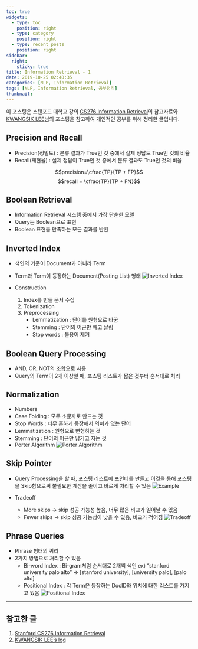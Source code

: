 ```yaml
---
toc: true
widgets:
  - type: toc
    position: right
  - type: category
    position: right
  - type: recent_posts
    position: right
sidebar:
  right:
    sticky: true
title: Information Retrieval - 1
date: 2019-10-25 02:40:35
categories: [NLP, Information Retrieval]
tags: [NLP, Information Retrieval, 공부정리]
thumbnail:
---
```


이 포스팅은 스탠포드 대학교 강의 [CS276 Information Retrieval](http://web.stanford.edu/class/cs276/)의 참고자료와 [KWANGSIK LEE](http://www.kwangsiklee.com/tag/cs276-information-retrieval/page/3/)님의 포스팅을 참고하여 개인적인 공부를 위해 정리한 글입니다.

<!-- more -->

## Precision and Recall
- Precision(정밀도) : 분류 결과가 True인 것 중에서 실제 정답도 True인 것의 비율
- Recall(재현율) : 실제 정답이 True인 것 중에서 분류 결과도 True인 것의 비율

$$precision=\cfrac{TP}{TP + FP}$$
$$recall = \cfrac{TP}{TP + FN}$$

## Boolean Retrieval
- Information Retrieval 시스템 중에서 가장 단순한 모델
- Query는 Boolean으로 표현
- Boolean 표현을 만족하는 모든 결과를 반환

## Inverted Index
- 색인의 기준이  Document가 아니라 Term
- Term과 Term이 등장하는 Document(Posting List) 형태
![Inverted Index](http://www.kwangsiklee.com/wp-content/uploads/direct/bigdata_analysis/border/searchengine0400.png)

- Construction
    1. Index를 만들 문서 수집
    2. Tokenization
    3. Preprocessing
        - Lemmatization : 단어를 원형으로 바꿈
        - Stemming : 단어의 어근만 빼고 날림
        - Stop words : 불용어 제거

## Boolean Query Processing
- AND, OR, NOT의 조합으로 사용
- Query의 Term이 2개 이상일 때, 포스팅 리스트가 짧은 것부터 순서대로 처리

## Normalization
- Numbers
- Case Folding : 모두 소문자로 만드는 것
- Stop Words : 너무 흔하게 등장해서 의미가 없는 단어
- Lemmatization :  원형으로 변형하는 것
- Stemming : 단어의 어근만 남기고 자는 것
- Porter Algorithm
![Porter Algorithm](http://www.kwangsiklee.com/wp-content/uploads/direct/bigdata_analysis/border/searchengine2100.png)

## Skip Pointer
- Query Processing을 할 때, 포스팅 리스트에 포인터를 만들고 이것을 통해 포스팅을 Skip함으로써 불필요한 계산을 줄이고 바르게 처리할 수 있음
![Example](http://www.kwangsiklee.com/wp-content/uploads/direct/bigdata_analysis/border/searchengine2600.png)

- Tradeoff
    - More skips -> skip 성공 가능성 높음, 너무 많은 비교가 일어날 수 있음
    - Fewer skips -> skip 성공 가능성이 낮을 수 있음, 비교가 적어짐
![Tradeoff](http://www.kwangsiklee.com/wp-content/uploads/direct/bigdata_analysis/border/searchengine2801.png)

## Phrase Queries
- Phrase 형태의 쿼리
- 2가지 방법으로 처리할 수 있음
    - Bi-word Index : Bi-gram처럼 순서대로 2개씩 색인
        ex) “stanford university palo alto” → [stanford university], [university palo], [palo alto]
    - Positional Index : 각 Term은 등장하는 DocID와 위치에 대한 리스트를 가지고 있음
![Positional Index](http://www.kwangsiklee.com/wp-content/uploads/direct/bigdata_analysis/border/searchengine2900.png)

---

## 참고한 글
1. [Stanford CS276 Information Retrieval](http://web.stanford.edu/class/cs276/)
2. [KWANGSIK LEE’s log](http://www.kwangsiklee.com/tag/cs276-information-retrieval/page/3/)